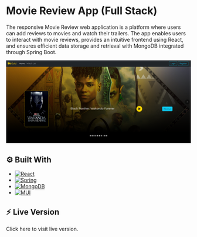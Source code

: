 # Movie Review App (Full Stack)
The responsive Movie Review web application is a platform where users can add reviews to movies and watch their trailers. The app enables users to interact with movie reviews, provides an intuitive frontend using React, and ensures efficient data storage and retrieval with MongoDB integrated through Spring Boot.

![preview](./movie-client/public/preview.png)

## ⚙️ Built With
* [![React](https://img.shields.io/badge/react-%2320232a.svg?style=for-the-badge&logo=react&logoColor=%2361DAFB)](https://react.dev/)
* [![Spring](https://img.shields.io/badge/spring-%236DB33F.svg?style=for-the-badge&logo=spring&logoColor=white)](https://spring.io/projects/spring-boot)
* [![MongoDB](https://img.shields.io/badge/MongoDB-%234ea94b.svg?style=for-the-badge&logo=mongodb&logoColor=white)](https://www.mongodb.com/)
* [![MUI](https://img.shields.io/badge/MUI-%230081CB.svg?style=for-the-badge&logo=mui&logoColor=white)](https://mui.com/)

## ⚡ Live Version
Click here to visit live version.
